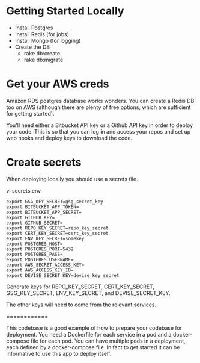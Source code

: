 # Getting Started Locally

- Install Postgres
- Install Redis (for jobs)
- Install Mongo (for logging)
- Create the DB
  - rake db:create
  - rake db:migrate


# Get your AWS creds

Amazon RDS postgres database works wonders. You can create a Redis DB too on AWS (although there are plenty of free options, which are sufficient for getting started).

You'll need either a Bitbucket API key or a Github API key in order to deploy your code. This is so that you can log in and access your repos and set up web hooks and deploy keys to download the code.

# Create secrets

When deploying locally you should use a secrets file.

vi secrets.env

```
export GSG_KEY_SECRET=gsg_secret_key
export BITBUCKET_APP_TOKEN=
export BITBUCKET_APP_SECRET=
export GITHUB_KEY=
export GITHUB_SECRET=
export REPO_KEY_SECRET=repo_key_secret
export CERT_KEY_SECRET=cert_key_secret
export ENV_KEY_SECRET=somekey
export POSTGRES_HOST=
export POSTGRES_PORT=5432
export POSTGRES_PASS=
export POSTGRES_USERNAME=
export AWS_SECRET_ACCESS_KEY=
export AWS_ACCESS_KEY_ID=
export DEVISE_SECRET_KEY=devise_key_secret
```

Generate keys for REPO_KEY_SECRET, CERT_KEY_SECRET, GSG_KEY_SECRET, ENV_KEY_SECRET, and DEVISE_SECRET_KEY.

The other keys will need to come from the relevant services.


============

This codebase is a good example of how to prepare your codebase for deployment. You 
need a Dockerfile for each service in a pod and a docker-compose file for each pod. 
You can have multiple pods in a deployment, each defined by a docker-compose file. 
In fact to get started it can be informative to use this app to deploy itself. 
